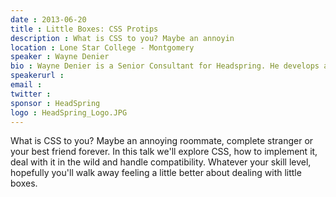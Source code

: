 ```yaml
---
date : 2013-06-20
title : Little Boxes: CSS Protips
description : What is CSS to you? Maybe an annoyin
location : Lone Star College - Montgomery
speaker : Wayne Denier
bio : Wayne Denier is a Senior Consultant for Headspring. He develops across the application stack in .NET MVC and other C# stuff, with a focus on UI, usability and presentation technologies.
speakerurl : 
email : 
twitter : 
sponsor : HeadSpring
logo : HeadSpring_Logo.JPG
---
```

What is CSS to you? Maybe an annoying roommate, complete stranger or your best friend forever. In this talk we'll explore CSS, how to implement it, deal with it in the wild and handle compatibility. Whatever your skill level, hopefully you'll walk away feeling a little better about dealing with little boxes.
